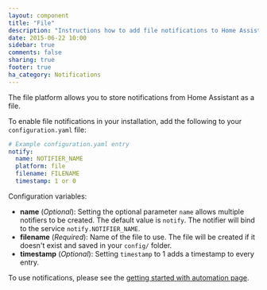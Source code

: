 ```yaml
---
layout: component
title: "File"
description: "Instructions how to add file notifications to Home Assistant."
date: 2015-06-22 10:00
sidebar: true
comments: false
sharing: true
footer: true
ha_category: Notifications
---
```



The file platform allows you to store notifications from Home Assistant as a file.

To enable file notifications in your installation, add the following to your `configuration.yaml` file:

```yaml
# Example configuration.yaml entry
notify:
  name: NOTIFIER_NAME
  platform: file
  filename: FILENAME
  timestamp: 1 or 0
```

Configuration variables:

- **name** (*Optional*): Setting the optional parameter `name` allows multiple notifiers to be created. The default value is `notify`. The notifier will bind to the service `notify.NOTIFIER_NAME`.
- **filename** (*Required*): Name of the file to use. The file will be created if it doesn't exist and saved in your `config/` folder.
- **timestamp** (*Optional*): Setting `timestamp` to 1 adds a timestamp to every entry.

To use notifications, please see the [getting started with automation page]({{site_root}}/components/automation/).

